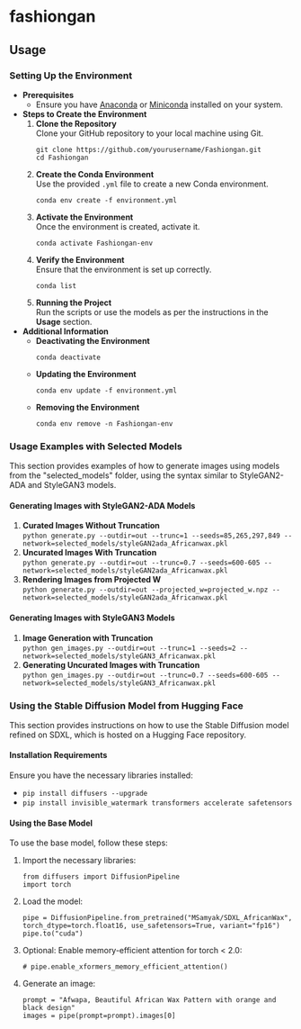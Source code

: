 # fashiongan

## Usage

<h3>Setting Up the Environment</h3>

<ul>
  <li><strong>Prerequisites</strong>
    <ul>
      <li>Ensure you have <a href="https://www.anaconda.com/products/distribution">Anaconda</a> or <a href="https://docs.conda.io/en/latest/miniconda.html">Miniconda</a> installed on your system.</li>
    </ul>
  </li>

  <li><strong>Steps to Create the Environment</strong>
    <ol>
      <li><strong>Clone the Repository</strong><br>
        Clone your GitHub repository to your local machine using Git.<br>
        <pre><code>git clone https://github.com/yourusername/Fashiongan.git
cd Fashiongan</code></pre>
      </li>
      <li><strong>Create the Conda Environment</strong><br>
        Use the provided <code>.yml</code> file to create a new Conda environment.<br>
        <pre><code>conda env create -f environment.yml</code></pre>
      </li>
      <li><strong>Activate the Environment</strong><br>
        Once the environment is created, activate it.<br>
        <pre><code>conda activate Fashiongan-env</code></pre>
      </li>
      <li><strong>Verify the Environment</strong><br>
        Ensure that the environment is set up correctly.<br>
        <pre><code>conda list</code></pre>
      </li>
      <li><strong>Running the Project</strong><br>
        Run the scripts or use the models as per the instructions in the <strong>Usage</strong> section.<br>
      </li>
    </ol>
  </li>

  <li><strong>Additional Information</strong>
    <ul>
      <li><strong>Deactivating the Environment</strong><br>
        <pre><code>conda deactivate</code></pre>
      </li>
      <li><strong>Updating the Environment</strong><br>
        <pre><code>conda env update -f environment.yml</code></pre>
      </li>
      <li><strong>Removing the Environment</strong><br>
        <pre><code>conda env remove -n Fashiongan-env</code></pre>
      </li>
    </ul>
  </li>
</ul>

<h3>Usage Examples with Selected Models</h3>
<p>This section provides examples of how to generate images using models from the "selected_models" folder, using the syntax similar to StyleGAN2-ADA and StyleGAN3 models.</p>

<h4>Generating Images with StyleGAN2-ADA Models</h4>
<ol>
  <li><strong>Curated Images Without Truncation</strong><br>
    <code>python generate.py --outdir=out --trunc=1 --seeds=85,265,297,849 --network=selected_models/styleGAN2ada_Africanwax.pkl</code>
  </li>
  <li><strong>Uncurated Images With Truncation</strong><br>
    <code>python generate.py --outdir=out --trunc=0.7 --seeds=600-605 --network=selected_models/styleGAN2ada_Africanwax.pkl</code>
  </li>
  <li><strong>Rendering Images from Projected W</strong><br>
    <code>python generate.py --outdir=out --projected_w=projected_w.npz --network=selected_models/styleGAN2ada_Africanwax.pkl</code>
  </li>
</ol>

<h4>Generating Images with StyleGAN3 Models</h4>
<ol>
  <li><strong>Image Generation with Truncation</strong><br>
    <code>python gen_images.py --outdir=out --trunc=1 --seeds=2 --network=selected_models/styleGAN3_Africanwax.pkl</code>
  </li>
  <li><strong>Generating Uncurated Images with Truncation</strong><br>
    <code>python gen_images.py --outdir=out --trunc=0.7 --seeds=600-605 --network=selected_models/styleGAN3_Africanwax.pkl</code>
  </li>
</ol>
<h3>Using the Stable Diffusion Model from Hugging Face</h3>
<p>This section provides instructions on how to use the Stable Diffusion model refined on SDXL, which is hosted on a Hugging Face repository.</p>

<h4>Installation Requirements</h4>
<p>Ensure you have the necessary libraries installed:</p>
<ul>
  <li><code>pip install diffusers --upgrade</code></li>
  <li><code>pip install invisible_watermark transformers accelerate safetensors</code></li>
</ul>

<h4>Using the Base Model</h4>
<p>To use the base model, follow these steps:</p>
<ol>
  <li>Import the necessary libraries:
    <pre><code>from diffusers import DiffusionPipeline
import torch</code></pre>
  </li>
  <li>Load the model:
    <pre><code>pipe = DiffusionPipeline.from_pretrained("MSamyak/SDXL_AfricanWax", torch_dtype=torch.float16, use_safetensors=True, variant="fp16")
pipe.to("cuda")</code></pre>
  </li>
  <li>Optional: Enable memory-efficient attention for torch < 2.0:
    <pre><code># pipe.enable_xformers_memory_efficient_attention()</code></pre>
  </li>
  <li>Generate an image:
    <pre><code>prompt = "Afwapa, Beautiful African Wax Pattern with orange and black design"
images = pipe(prompt=prompt).images[0]</code></pre>
  </li>
</ol>
